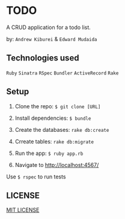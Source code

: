 # TODO

A CRUD application for a todo list.

by: `Andrew Kiburei` & `Edward Mudaida`

## Technologies used

`Ruby` `Sinatra` `RSpec` `Bundler` `ActiveRecord` `Rake`

## Setup

1. Clone the repo: `$ git clone [URL]`

2. Install dependencies: `$ bundle`

3. Create the databases: `rake db:create`

4. Crreate tables: `rake db:migrate`

5. Run the app: `$ ruby app.rb`

6. Navigate to [http://localhost:4567/](http://localhost:4567/)

Use `$ rspec` to run tests

## LICENSE

[MIT LICENSE](https://github.com/EdwardMudaida/ToDo/blob/master/LICENSE)